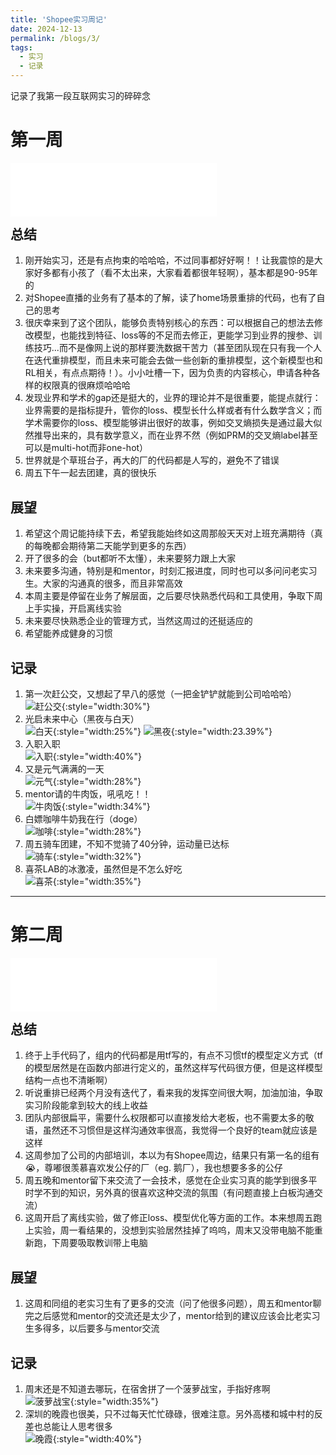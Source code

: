 ```yaml
---
title: 'Shopee实习周记'
date: 2024-12-13
permalink: /blogs/3/
tags:
  - 实习
  - 记录
---
```


记录了我第一段互联网实习的碎碎念

# 第一周

<iframe frameborder="no" border="0" marginwidth="0" marginheight="0" width="330" height="86" src="//music.163.com/outchain/player?type=2&id=2045946501&auto=0&height=66"></iframe>

<h2 style="margin-top: 12px;">总结</h2>

1. 刚开始实习，还是有点拘束的哈哈哈，不过同事都好好啊！！让我震惊的是大家好多都有小孩了（看不太出来，大家看着都很年轻啊），基本都是90-95年的
2. 对Shopee直播的业务有了基本的了解，读了home场景重排的代码，也有了自己的思考
3. 很庆幸来到了这个团队，能够负责特别核心的东西：可以根据自己的想法去修改模型，也能找到特征、loss等的不足而去修正，更能学习到业界的搜参、训练技巧...而不是像网上说的那样要洗数据干苦力（甚至团队现在只有我一个人在迭代重排模型，而且未来可能会去做一些创新的重排模型，这个新模型也和RL相关，有点点期待！）。小小吐槽一下，因为负责的内容核心，申请各种各样的权限真的很麻烦哈哈哈
4. 发现业界和学术的gap还是挺大的，业界的理论并不是很重要，能提点就行：业界需要的是指标提升，管你的loss、模型长什么样或者有什么数学含义；而学术需要你的loss、模型能够讲出很好的故事，例如交叉熵损失是通过最大似然推导出来的，具有数学意义，而在业界不然（例如PRM的交叉熵label甚至可以是multi-hot而非one-hot）
5. 世界就是个草班台子，再大的厂的代码都是人写的，避免不了错误
6. 周五下午一起去团建，真的很快乐

## 展望

1. 希望这个周记能持续下去，希望我能始终如这周那般天天对上班充满期待（真的每晚都会期待第二天能学到更多的东西）
2. 开了很多的会（but都听不太懂），未来要努力跟上大家
3. 未来要多沟通，特别是和mentor，时刻汇报进度，同时也可以多问问老实习生。大家的沟通真的很多，而且非常高效
4. 本周主要是停留在业务了解层面，之后要尽快熟悉代码和工具使用，争取下周上手实操，开启离线实验
5. 未来要尽快熟悉企业的管理方式，当然这周过的还挺适应的
6. 希望能养成健身的习惯

## 记录
1. 第一次赶公交，又想起了早八的感觉（一把金铲铲就能到公司哈哈哈）<br>
  ![赶公交](/images/post/Shopee/retouch_2024121515400366.jpg){:style="width:30%"}
2. 光启未来中心（黑夜与白天）<br>
  ![白天](/images/post/Shopee/retouch_2024121515402854.jpg){:style="width:25%"}  ![黑夜](/images/post/Shopee/retouch_2024121515404765.jpg){:style="width:23.39%"}
3. 入职入职<br>
  ![入职](/images/post/Shopee/bc2a1d15045a2a621fef507f7828c6c.jpg){:style="width:40%"}
4. 又是元气满满的一天<br>
  ![元气](/images/post/Shopee/retouch_2024121515411212.jpg){:style="width:28%"}
5. mentor请的牛肉饭，吼吼吃！！<br>
  ![牛肉饭](/images/post/Shopee/retouch_2024121515420925.jpg){:style="width:34%"}
6. 白嫖咖啡牛奶我在行（doge）<br>
  ![咖啡](/images/post/Shopee/retouch_2024121515423349.jpg){:style="width:28%"}
7. 周五骑车团建，不知不觉骑了40分钟，运动量已达标<br>
  ![骑车](/images/post/Shopee/retouch_2024121515352339.jpg){:style="width:32%"}
8. 喜茶LAB的冰激凌，虽然但是不怎么好吃<br>
  ![喜茶](/images/post/Shopee/retouch_2024121515425967.jpg){:style="width:35%"}

---

# 第二周

<iframe frameborder="no" border="0" marginwidth="0" marginheight="0" width=330 height=86 src="//music.163.com/outchain/player?type=2&id=2656258121&auto=0&height=66"></iframe>

<h2 style="margin-top: 12px;">总结</h2>

1. 终于上手代码了，组内的代码都是用tf写的，有点不习惯tf的模型定义方式（tf的模型居然是在函数内部进行定义的，虽然这样写代码很方便，但是这样模型结构一点也不清晰啊）
2. 听说重排已经两个月没有迭代了，看来我的发挥空间很大啊，加油加油，争取实习阶段能拿到较大的线上收益
3. 团队内部很扁平，需要什么权限都可以直接发给大老板，也不需要太多的敬语，虽然还不习惯但是这样沟通效率很高，我觉得一个良好的team就应该是这样
4. 这周参加了公司的内部培训，本以为有Shopee周边，结果只有第一名的组有😭，尊嘟很羡慕喜欢发公仔的厂（eg. 鹅厂），我也想要多多的公仔
5. 周五晚和mentor留下来交流了一会技术，感觉在企业实习真的能学到很多平时学不到的知识，另外真的很喜欢这种交流的氛围（有问题直接上白板沟通交流）
6. 这周开启了离线实验，做了修正loss、模型优化等方面的工作。本来想周五跑上实验，周一看结果的，没想到实验居然挂掉了呜呜，周末又没带电脑不能重新跑，下周要吸取教训带上电脑

## 展望
1. 这周和同组的老实习生有了更多的交流（问了他很多问题），周五和mentor聊完之后感觉和mentor的交流还是太少了，mentor给到的建议应该会比老实习生多得多，以后要多与mentor交流

## 记录
1. 周末还是不知道去哪玩，在宿舍拼了一个菠萝战宝，手指好疼啊<br>
  ![菠萝战宝](/images/post/Shopee/df42163fa08cd0fba0d768fd890cdcf.jpg){:style="width:35%"}
1. 深圳的晚霞也很美，只不过每天忙忙碌碌，很难注意。另外高楼和城中村的反差也总能让人思考很多<br>
  ![晚霞](/images/post/Shopee/3b9f34f66ca1e810beb9888f84fbb0d.jpg){:style="width:40%"}